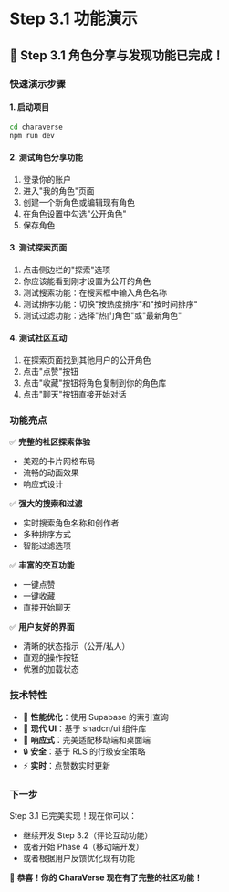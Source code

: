 # Step 3.1 功能演示

## 🎉 Step 3.1 角色分享与发现功能已完成！

### 快速演示步骤

#### 1. 启动项目

```bash
cd charaverse
npm run dev
```

#### 2. 测试角色分享功能

1. 登录你的账户
2. 进入"我的角色"页面
3. 创建一个新角色或编辑现有角色
4. 在角色设置中勾选"公开角色"
5. 保存角色

#### 3. 测试探索页面

1. 点击侧边栏的"探索"选项
2. 你应该能看到刚才设置为公开的角色
3. 测试搜索功能：在搜索框中输入角色名称
4. 测试排序功能：切换"按热度排序"和"按时间排序"
5. 测试过滤功能：选择"热门角色"或"最新角色"

#### 4. 测试社区互动

1. 在探索页面找到其他用户的公开角色
2. 点击"点赞"按钮
3. 点击"收藏"按钮将角色复制到你的角色库
4. 点击"聊天"按钮直接开始对话

### 功能亮点

✅ **完整的社区探索体验**

- 美观的卡片网格布局
- 流畅的动画效果
- 响应式设计

✅ **强大的搜索和过滤**

- 实时搜索角色名称和创作者
- 多种排序方式
- 智能过滤选项

✅ **丰富的交互功能**

- 一键点赞
- 一键收藏
- 直接开始聊天

✅ **用户友好的界面**

- 清晰的状态指示（公开/私人）
- 直观的操作按钮
- 优雅的加载状态

### 技术特性

- 🚀 **性能优化**：使用 Supabase 的索引查询
- 🎨 **现代 UI**：基于 shadcn/ui 组件库
- 📱 **响应式**：完美适配移动端和桌面端
- 🔒 **安全**：基于 RLS 的行级安全策略
- ⚡ **实时**：点赞数实时更新

### 下一步

Step 3.1 已完美实现！现在你可以：

- 继续开发 Step 3.2（评论互动功能）
- 或者开始 Phase 4（移动端开发）
- 或者根据用户反馈优化现有功能

🎊 **恭喜！你的 CharaVerse 现在有了完整的社区功能！**
